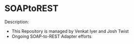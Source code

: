 SOAPtoREST
==========
Description:
- This Repository is managed by Venkat Iyer and Josh Twist
- Ongoing SOAP-to-REST Adapter efforts
